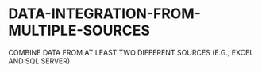 # DATA-INTEGRATION-FROM-MULTIPLE-SOURCES
COMBINE DATA FROM AT LEAST TWO DIFFERENT SOURCES (E.G., EXCEL AND SQL SERVER)
